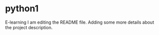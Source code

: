 # python1
E-learning
I am editing the README file. Adding some more details about the project description.
